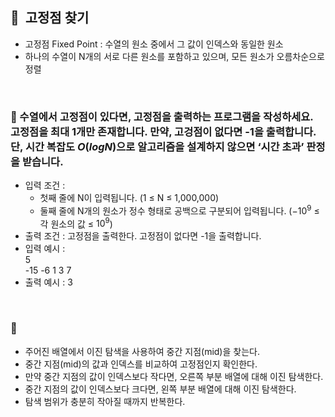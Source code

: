 ## **🧸  고정점 찾기**

- 고정점 Fixed Point : 수열의 원소 중에서 그 값이 인덱스와 동일한 원소
- 하나의 수열이 N개의 서로 다른 원소를 포함하고 있으며, 모든 원소가 오름차순으로 정렬
<br/>

### **🚪 수열에서 고정점이 있다면, 고정점을 출력하는 프로그램을 작성하세요. <br/> 고정점을 최대 1개만 존재합니다. 만약, 고겅점이 없다면 -1을 출력합니다. <br/> 단, 시간 복잡도 $O(logN)$으로 알고리즘을 설계하지 않으면 ‘시간 초과’ 판정을 받습니다.**

- 입력 조건 :
    - 첫째 줄에 N이 입력됩니다. (1 ≤ N ≤ 1,000,000)
    - 둘째 줄에 N개의 원소가 정수 형태로 공백으로 구분되어 입력됩니다. ($-10^9$ ≤ 각 원소의 값 ≤ $10^9$)
- 출력 조건 : 고정점을 출력한다. 고정점이 없다면 -1을 출력합니다.
- 입력 예시 : <br/>
    5 <br/>
    -15 -6 1 3 7 <br/>
- 출력 예시 : 3
<br/>

### **🔑**

- 주어진 배열에서 이진 탐색을 사용하여 중간 지점(mid)을 찾는다.
- 중간 지점(mid)의 값과 인덱스를 비교하여 고정점인지 확인한다.
- 만약 중간 지점의 값이 인덱스보다 작다면, 오른쪽 부분 배열에 대해 이진 탐색한다.
- 중간 지점의 값이 인덱스보다 크다면, 왼쪽 부분 배열에 대해 이진 탐색한다.
- 탐색 범위가 충분히 작아질 때까지 반복한다.
